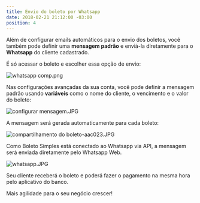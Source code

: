 ```yaml
---
title: Envio do boleto por Whatsapp
date: 2018-02-21 21:12:00 -03:00
position: 4
---
```


Além de configurar emails automáticos para o envio dos boletos, você também pode definir uma **mensagem padrão** e enviá-la diretamente para o **Whatsapp** do cliente cadastrado.

É só acessar o boleto e escolher essa opção de envio:

![whatsapp comp.png](/uploads/whatsapp%20comp.png)

Nas configurações avançadas da sua conta, você pode definir a mensagem padrão usando **variáveis** como o nome do cliente, o vencimento e o valor do boleto:

![configurar mensagem.JPG](/uploads/configurar%20mensagem.JPG)


A mensagem será gerada automaticamente para cada boleto:


![compartilhamento do boleto-aac023.JPG](/uploads/compartilhamento%20do%20boleto-aac023.JPG)

Como Boleto Simples está conectado ao Whatsapp via API, a mensagem será enviada diretamente pelo Whatsapp Web.

![whatsapp.JPG](/uploads/whatsapp.JPG)

Seu cliente receberá o boleto e poderá fazer o pagamento na mesma hora pelo aplicativo do banco.


Mais agilidade para o seu negócio crescer!